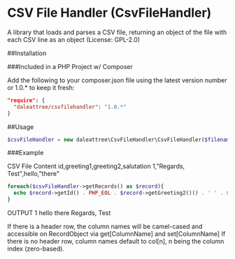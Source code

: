 CSV File Handler (CsvFileHandler)
=================================

A library that loads and parses a CSV file, returning an object of the file with each CSV line as an object (License: GPL-2.0)

##Installation

###Included in a PHP Project w/ Composer

Add the following to your composer.json file using the latest version number or 1.0.* to keep it fresh:

```JSON
"require": {
  "daleattree/csvfilehandler": "1.0.*"
}
```

##Usage


```PHP
$csvFileHandler = new daleattree\CsvFileHandler\CsvFileHandler($filename, [$headerRow = true], [$delimiter = ','], [$enclosure = '"'], [$escape = '\\']);
```

###Example

CSV File Content
id,greeting1,greeting2,salutation
1,"Regards, Test",hello,"there"


```PHP
foreach($csvFileHandler->getRecords() as $record){
  echo $record->getId() . PHP_EOL . $record->getGreeting2()() . ' ' . $record->getSalutation() . PHP_EOL . $record->getGreeting1() . PHP_EOL;
}
```

OUTPUT
1
hello there
Regards, Test

If there is a header row, the column names will be camel-cased and accessible on RecordObject via get[ColumnName] and set[ColumnName]
If there is no header row, column names default to col[n], n being the column index (zero-based).

